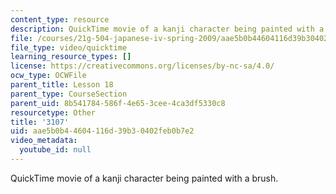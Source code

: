 ```yaml
---
content_type: resource
description: QuickTime movie of a kanji character being painted with a brush.
file: /courses/21g-504-japanese-iv-spring-2009/aae5b0b44604116d39b30402feb0b7e2_3107.mov
file_type: video/quicktime
learning_resource_types: []
license: https://creativecommons.org/licenses/by-nc-sa/4.0/
ocw_type: OCWFile
parent_title: Lesson 18
parent_type: CourseSection
parent_uid: 8b541784-586f-4e65-3cee-4ca3df5330c8
resourcetype: Other
title: '3107'
uid: aae5b0b4-4604-116d-39b3-0402feb0b7e2
video_metadata:
  youtube_id: null
---
```

QuickTime movie of a kanji character being painted with a brush.